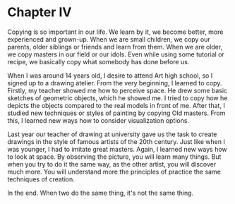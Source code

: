 
# Chapter IV

Copying is so important in our life. We learn by it, we become better, more experienced and grown-up. When we are small children, we copy our parents, older siblings or friends and learn from them. When we are older, we copy masters in our field or our idols. Even while using some tutorial or recipe, we basically copy what somebody has done before us. 

When I was around 14 years old, I desire to attend Art high school, so I signed up to a drawing atelier. From the very beginning, I learned to copy. Firstly, my teacher showed me how to perceive space. He drew some basic sketches of geometric objects, which he showed me. I tried to copy how he depicts the objects compared to the real models in front of me. After that, I studied new techniques or styles of painting by copying Old masters. From this, I learned new ways how to consider visualization options. 

Last year our teacher of drawing at university gave us the task to create drawings in the style of famous artists of the 20th century. Just like when I was younger, I had to imitate great masters. Again, I learned new ways how to look at space. By observing the picture, you will learn many things. But when you try to do it the same way, as the other artist, you will discover much more. You will understand more the principles of practice the same techniques of creation. 

In the end. When two do the same thing, it's not the same thing.

